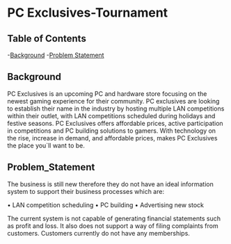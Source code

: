 # PC Exclusives-Tournament

## Table of Contents

-[Background](#Background)
 -[Problem Statement](#Problem_Statement)

## Background

PC Exclusives is an upcoming PC and hardware store focusing on the newest gaming experience for their community.
PC exclusives are looking to establish their name in the industry by hosting multiple LAN competitions within their outlet, with LAN competitions scheduled during holidays and festive seasons. PC Exclusives offers affordable prices, active participation in competitions and PC building solutions to gamers.
With technology on the rise, increase in demand, and affordable prices, makes PC Exclusives the place you`ll want to be.

## Problem_Statement

The business is still new therefore they do not have an ideal information system to support their business processes which are:

•	LAN competition scheduling
•	PC building 
•	Advertising new stock

The current system is not capable of generating financial statements such as profit and loss.
It also does not support a way of filing complaints from customers.
Customers currently do not have any memberships.

